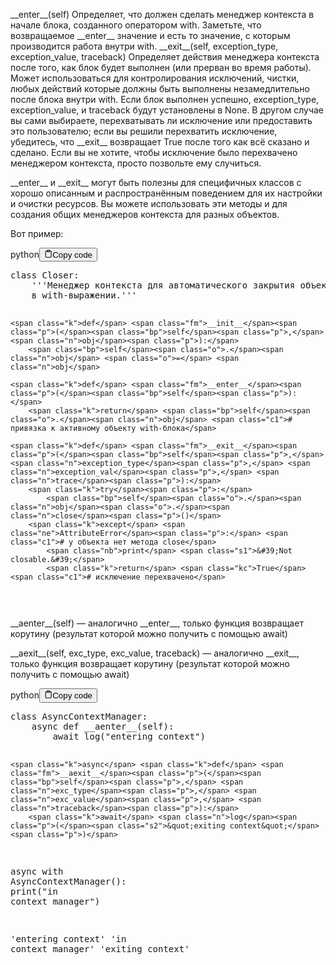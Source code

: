 <p>&#95;&#95;enter&#95;&#95;(self)                      Определяет, что должен сделать менеджер контекста в начале блока, созданного оператором with. 
                                     Заметьте, что возвращаемое &#95;&#95;enter&#95;&#95; значение и есть то значение, с которым производится работа внутри with.
&#95;&#95;exit&#95;&#95;(self, exception_type, 
         exception_value, traceback) Определяет действия менеджера контекста после того, как блок будет выполнен (или прерван во время работы). 
                                     Может использоваться для контролирования исключений, чистки, любых действий которые должны быть 
                                     выполнены незамедлительно после блока внутри with. 
                                     Если блок выполнен успешно, exception_type, exception_value, и traceback будут установлены в None. 
                                     В другом случае вы сами выбираете, перехватывать ли исключение или предоставить это пользователю; 
                                     если вы решили перехватить исключение, убедитесь, что &#95;&#95;exit&#95;&#95; возвращает True после того 
                                     как всё сказано и сделано. 
                                     Если вы не хотите, чтобы исключение было перехвачено менеджером контекста, просто позвольте ему случиться.</p>
<p>&#95;&#95;enter&#95;&#95; и &#95;&#95;exit&#95;&#95; могут быть полезны для специфичных классов с хорошо описанным и 
распространённым поведением для их настройки и очистки ресурсов. 
Вы можете использовать эти методы и для создания общих менеджеров контекста для разных объектов. </p>
<p>Вот пример:</p>
<div class="code-element"><div class="lang-line"><text>python</text><button class="copy-button" id="code447b" onclick="copyCode(code447, code447b)"><svg stroke="currentColor" fill="none" stroke-width="2" viewBox="0 0 24 24" stroke-linecap="round" stroke-linejoin="round" class="h-4 w-4" height="1em" width="1em" xmlns="http://www.w3.org/2000/svg"><path d="M16 4h2a2 2 0 0 1 2 2v14a2 2 0 0 1-2 2H6a2 2 0 0 1-2-2V6a2 2 0 0 1 2-2h2"></path><rect x="8" y="2" width="8" height="4" rx="1" ry="1"></rect></svg><text>Copy code</text></button></div><div class="code" id="code447"><div class="highlight"><pre><span></span><span class="k">class</span> <span class="nc">Closer</span><span class="p">:</span>
<span class="w">    </span><span class="sd">&#39;&#39;&#39;Менеджер контекста для автоматического закрытия объекта вызовом метода close </span>
<span class="sd">    в with-выражении.&#39;&#39;&#39;</span>

    <span class="k">def</span> <span class="fm">__init__</span><span class="p">(</span><span class="bp">self</span><span class="p">,</span> <span class="n">obj</span><span class="p">):</span>
        <span class="bp">self</span><span class="o">.</span><span class="n">obj</span> <span class="o">=</span> <span class="n">obj</span>

    <span class="k">def</span> <span class="fm">__enter__</span><span class="p">(</span><span class="bp">self</span><span class="p">):</span>
        <span class="k">return</span> <span class="bp">self</span><span class="o">.</span><span class="n">obj</span> <span class="c1"># привязка к активному объекту with-блока</span>

    <span class="k">def</span> <span class="fm">__exit__</span><span class="p">(</span><span class="bp">self</span><span class="p">,</span> <span class="n">exception_type</span><span class="p">,</span> <span class="n">exception_val</span><span class="p">,</span> <span class="n">trace</span><span class="p">):</span>
        <span class="k">try</span><span class="p">:</span>
            <span class="bp">self</span><span class="o">.</span><span class="n">obj</span><span class="o">.</span><span class="n">close</span><span class="p">()</span>
        <span class="k">except</span> <span class="ne">AttributeError</span><span class="p">:</span> <span class="c1"># у объекта нет метода close</span>
            <span class="nb">print</span> <span class="s1">&#39;Not closable.&#39;</span>
            <span class="k">return</span> <span class="kc">True</span> <span class="c1"># исключение перехвачено</span>
</pre></div></div></div>

<p>&#95;&#95;aenter&#95;&#95;(self) — аналогично &#95;&#95;enter&#95;&#95;, только функция возвращает корутину (результат которой можно получить с помощью await)</p>
<p>&#95;&#95;aexit&#95;&#95;(self, exc_type, exc_value, traceback) — аналогично &#95;&#95;exit&#95;&#95;, только функция возвращает корутину (результат которой можно получить с помощью await)</p>
<div class="code-element"><div class="lang-line"><text>python</text><button class="copy-button" id="code448b" onclick="copyCode(code448, code448b)"><svg stroke="currentColor" fill="none" stroke-width="2" viewBox="0 0 24 24" stroke-linecap="round" stroke-linejoin="round" class="h-4 w-4" height="1em" width="1em" xmlns="http://www.w3.org/2000/svg"><path d="M16 4h2a2 2 0 0 1 2 2v14a2 2 0 0 1-2 2H6a2 2 0 0 1-2-2V6a2 2 0 0 1 2-2h2"></path><rect x="8" y="2" width="8" height="4" rx="1" ry="1"></rect></svg><text>Copy code</text></button></div><div class="code" id="code448"><div class="highlight"><pre><span></span><span class="k">class</span> <span class="nc">AsyncContextManager</span><span class="p">:</span>
    <span class="k">async</span> <span class="k">def</span> <span class="fm">__aenter__</span><span class="p">(</span><span class="bp">self</span><span class="p">):</span>
        <span class="k">await</span> <span class="n">log</span><span class="p">(</span><span class="s2">&quot;entering context&quot;</span><span class="p">)</span>

    <span class="k">async</span> <span class="k">def</span> <span class="fm">__aexit__</span><span class="p">(</span><span class="bp">self</span><span class="p">,</span> <span class="n">exc_type</span><span class="p">,</span> <span class="n">exc_value</span><span class="p">,</span> <span class="n">traceback</span><span class="p">):</span>
        <span class="k">await</span> <span class="n">log</span><span class="p">(</span><span class="s2">&quot;exiting context&quot;</span><span class="p">)</span>

<span class="k">async</span> <span class="k">with</span> <span class="n">AsyncContextManager</span><span class="p">():</span>
    <span class="nb">print</span><span class="p">(</span><span class="s2">&quot;in context manager&quot;</span><span class="p">)</span>

<span class="s1">&#39;entering context&#39;</span>
<span class="s1">&#39;in context manager&#39;</span>
<span class="s1">&#39;exiting context&#39;</span>
</pre></div></div></div>